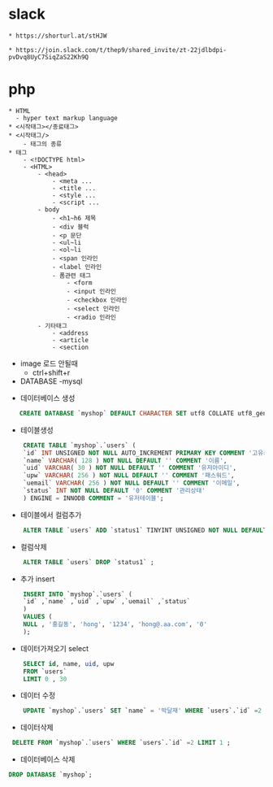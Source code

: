 # slack
    * https://shorturl.at/stHJW

    * https://join.slack.com/t/thep9/shared_invite/zt-22jdlbdpi-pvDvq8UyC7SiqZaS22Kh9Q
# php
    * HTML 
      - hyper text markup language
    * <시작태그></종료태그>
    * <시작태그/>
        - 태그의 종류
    * 태그
        - <!DOCTYPE html>
        - <HTML>
            - <head>
                - <meta ...
                - <title ...
                - <style ...
                - <script ...
            - body 
                - <h1~h6 제목
                - <div 블럭
                - <p 문단
                - <ul~li
                - <ol~li
                - <span 인라인
                - <label 인라인
                - 폼관련 태그
                    - <form
                    - <input 인라인
                    - <checkbox 인라인
                    - <select 인라인
                    - <radio 인라인
            - 기타태그
                - <address
                - <article
                - <section
* image 로드 안될때
    - ctrl+shift+r
* DATABASE -mysql
 - 데이터베이스 생성
 ```SQL
    CREATE DATABASE `myshop` DEFAULT CHARACTER SET utf8 COLLATE utf8_general_ci;
```    
* 테이블생성
```SQL
    CREATE TABLE `myshop`.`users` (
    `id` INT UNSIGNED NOT NULL AUTO_INCREMENT PRIMARY KEY COMMENT '고유키',
    `name` VARCHAR( 128 ) NOT NULL DEFAULT '' COMMENT '이름',
    `uid` VARCHAR( 30 ) NOT NULL DEFAULT '' COMMENT '유저아이디',
    `upw` VARCHAR( 256 ) NOT NULL DEFAULT '' COMMENT '패스워드',
    `uemail` VARCHAR( 256 ) NOT NULL DEFAULT '' COMMENT '이메일',
    `status` INT NOT NULL DEFAULT '0' COMMENT '관리상태'
    ) ENGINE = INNODB COMMENT = '유저테이블';
```
* 테이블에서 컬럼추가
```SQL
    ALTER TABLE `users` ADD `status1` TINYINT UNSIGNED NOT NULL DEFAULT '0'
```
* 컬럼삭제
```SQL
    ALTER TABLE `users` DROP `status1` ;
```
* 추가 insert
```SQL
    INSERT INTO `myshop`.`users` (
    `id` ,`name` ,`uid` ,`upw` ,`uemail` ,`status`
    )
    VALUES (
    NULL , '홍길동', 'hong', '1234', 'hong@.aa.com', '0'
    );

```
* 데이터가져오기 select
```SQL
    SELECT id, name, uid, upw
    FROM `users`
    LIMIT 0 , 30
```
* 데이터 수정
```SQL
    UPDATE `myshop`.`users` SET `name` = '박달재' WHERE `users`.`id` =2 LIMIT 1 ;
```
* 데이터삭제
```SQL
 DELETE FROM `myshop`.`users` WHERE `users`.`id` =2 LIMIT 1 ;
```
* 데이터베이스 삭제
```SQL
DROP DATABASE `myshop`;
```